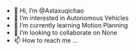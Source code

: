 - 👋 Hi, I’m @Astaxuqichao
- 👀 I’m interested in Autonomous Vehicles 
- 🌱 I’m currently learning Motion Planning
- 💞️ I’m looking to collaborate on None
- 📫 How to reach me ...

<!---
Astaxuqichao/Astaxuqichao is a ✨ special ✨ repository because its `README.md` (this file) appears on your GitHub profile.
You can click the Preview link to take a look at your changes.
--->
